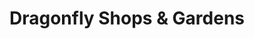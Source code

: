 ---
title: "Dragonfly Shops & Gardens"
url: /orange/dragonfly-shops-und-gardens/
shop: Garten-Center
---
